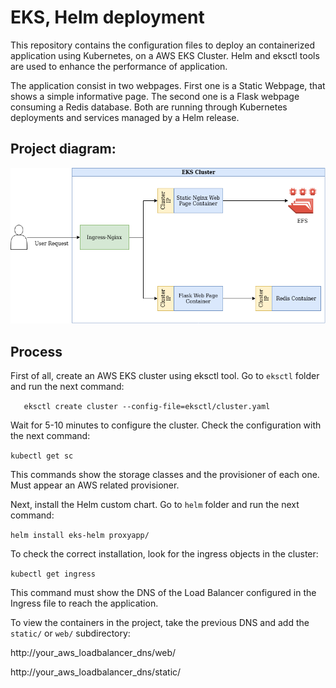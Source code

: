 # EKS, Helm deployment
This repository contains the configuration files to deploy an containerized application using Kubernetes, on a AWS EKS Cluster. Helm and eksctl tools are used to enhance the performance of application.

The application consist in two webpages. First one is a Static Webpage, that shows a simple informative page. The second one is a Flask webpage consuming a Redis database. Both are running through Kubernetes deployments and services managed by a Helm release.

## Project diagram:
![EKS Helm Deployment](/images/initial.png)

## Process

First of all, create an AWS EKS cluster using eksctl tool.
Go to `eksctl` folder and run the next command:

`   
eksctl create cluster --config-file=eksctl/cluster.yaml
`

Wait for 5-10 minutes to configure the cluster. Check the configuration with the next command:

`
kubectl get sc
`

This commands show the storage classes and the provisioner of each one.
Must appear an AWS related provisioner.


Next, install the Helm custom chart. 
Go to `helm` folder and run the next command:

`
helm install eks-helm proxyapp/
`

To check the correct installation, look for the ingress objects in the cluster:

`
kubectl get ingress
`

This command must show the DNS of the Load Balancer configured in the Ingress file to reach the application.

To view the containers in the project, take the previous DNS and add the `static/` or `web/` subdirectory:


http://your_aws_loadbalancer_dns/web/

http://your_aws_loadbalancer_dns/static/
